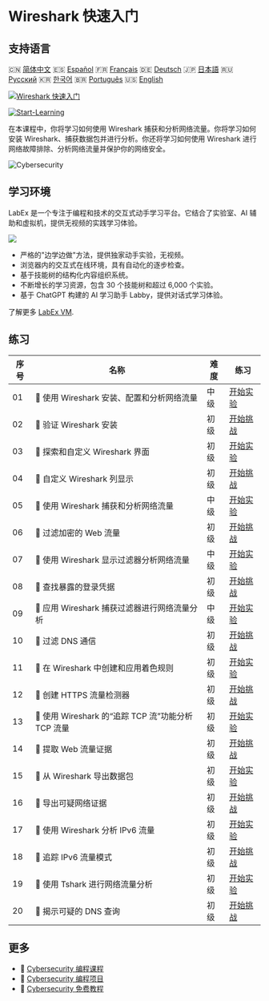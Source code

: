 # Wireshark 快速入门

## 支持语言

🇨🇳 [简体中文](README_zh.md) 🇪🇸 [Español](README_es.md) 🇫🇷 [Français](README_fr.md) 🇩🇪 [Deutsch](README_de.md) 🇯🇵 [日本語](README_ja.md) 🇷🇺 [Русский](README_ru.md) 🇰🇷 [한국어](README_ko.md) 🇧🇷 [Português](README_pt.md) 🇺🇸 [English](README.md) 

[![Wireshark 快速入门](https://cover-creator.labex.io/quick-start-with-wireshark.png?lang=zh)](https://labex.io/zh/courses/quick-start-with-wireshark)

[![Start-Learning](https://img.shields.io/badge/Start-Learning-whitesmoke?style=for-the-badge)](https://labex.io/zh/courses/quick-start-with-wireshark)

在本课程中，你将学习如何使用 Wireshark 捕获和分析网络流量。你将学习如何安装 Wireshark、捕获数据包并进行分析。你还将学习如何使用 Wireshark 进行网络故障排除、分析网络流量并保护你的网络安全。

![Cybersecurity](https://img.shields.io/badge/Cybersecurity-whitesmoke?style=for-the-badge&logo=cybersecurity)


## 学习环境

LabEx 是一个专注于编程和技术的交互式动手学习平台。它结合了实验室、AI 辅助和虚拟机，提供无视频的实践学习体验。

![](https://tutorial-screenshot.getvm.io/images/vm-1725247253.png)

- 严格的"边学边做"方法，提供独家动手实验，无视频。
- 浏览器内的交互式在线环境，具有自动化的逐步检查。
- 基于技能树的结构化内容组织系统。
- 不断增长的学习资源，包含 30 个技能树和超过 6,000 个实验。
- 基于 ChatGPT 构建的 AI 学习助手 Labby，提供对话式学习体验。

了解更多 [LabEx VM](https://support.labex.io/using-labex/virtual-machine).

## 练习

|   序号 | 名称                                               | 难度   | 练习                                                                                                                                               |
|--------|----------------------------------------------------|--------|----------------------------------------------------------------------------------------------------------------------------------------------------|
|     01 | 📖 使用 Wireshark 安装、配置和分析网络流量         | 中级   | <a target='_blank' href='https://labex.io/zh/tutorials/wireshark-install-configure-and-analyze-network-traffic-with-wireshark-415947'>开始实验</a> |
|     02 | 🎯 验证 Wireshark 安装                             | 初级   | <a target='_blank' href='https://labex.io/zh/tutorials/wireshark-verify-wireshark-installation-548783'>开始挑战</a>                                |
|     03 | 📖 探索和自定义 Wireshark 界面                     | 初级   | <a target='_blank' href='https://labex.io/zh/tutorials/wireshark-explore-and-customize-wireshark-interface-415949'>开始实验</a>                    |
|     04 | 🎯 自定义 Wireshark 列显示                         | 初级   | <a target='_blank' href='https://labex.io/zh/tutorials/wireshark-customize-wireshark-column-display-548785'>开始挑战</a>                           |
|     05 | 📖 使用 Wireshark 捕获和分析网络流量               | 中级   | <a target='_blank' href='https://labex.io/zh/tutorials/wireshark-capture-and-analyze-network-traffic-with-wireshark-415956'>开始实验</a>           |
|     06 | 🎯 过滤加密的 Web 流量                             | 初级   | <a target='_blank' href='https://labex.io/zh/tutorials/wireshark-filter-encrypted-web-traffic-548806'>开始挑战</a>                                 |
|     07 | 📖 使用 Wireshark 显示过滤器分析网络流量           | 中级   | <a target='_blank' href='https://labex.io/zh/tutorials/wireshark-analyze-network-traffic-with-wireshark-display-filters-415944'>开始实验</a>       |
|     08 | 🎯 查找暴露的登录凭据                              | 初级   | <a target='_blank' href='https://labex.io/zh/tutorials/wireshark-find-exposed-login-credentials-548820'>开始挑战</a>                               |
|     09 | 📖 应用 Wireshark 捕获过滤器进行网络流量分析       | 中级   | <a target='_blank' href='https://labex.io/zh/tutorials/wireshark-apply-wireshark-capture-filters-for-network-traffic-analysis-415940'>开始实验</a> |
|     10 | 🎯 过滤 DNS 通信                                   | 初级   | <a target='_blank' href='https://labex.io/zh/tutorials/wireshark-filter-dns-communications-548826'>开始挑战</a>                                    |
|     11 | 📖 在 Wireshark 中创建和应用着色规则               | 初级   | <a target='_blank' href='https://labex.io/zh/tutorials/wireshark-create-and-apply-colorizing-rules-in-wireshark-415941'>开始实验</a>               |
|     12 | 🎯 创建 HTTPS 流量检测器                           | 初级   | <a target='_blank' href='https://labex.io/zh/tutorials/wireshark-create-https-traffic-detector-548831'>开始挑战</a>                                |
|     13 | 📖 使用 Wireshark 的“追踪 TCP 流”功能分析 TCP 流量 | 初级   | <a target='_blank' href='https://labex.io/zh/tutorials/wireshark-analyze-tcp-traffic-with-wireshark-follow-tcp-stream-feature-415946'>开始实验</a> |
|     14 | 🎯 提取 Web 流量证据                               | 初级   | <a target='_blank' href='https://labex.io/zh/tutorials/wireshark-extract-web-traffic-evidence-548842'>开始挑战</a>                                 |
|     15 | 📖 从 Wireshark 导出数据包                         | 初级   | <a target='_blank' href='https://labex.io/zh/tutorials/wireshark-export-packets-from-wireshark-415945'>开始实验</a>                                |
|     16 | 🎯 导出可疑网络证据                                | 初级   | <a target='_blank' href='https://labex.io/zh/tutorials/wireshark-export-suspicious-network-evidence-548847'>开始挑战</a>                           |
|     17 | 📖 使用 Wireshark 分析 IPv6 流量                   | 初级   | <a target='_blank' href='https://labex.io/zh/tutorials/wireshark-analyze-ipv6-traffic-with-wireshark-415950'>开始实验</a>                          |
|     18 | 🎯 追踪 IPv6 流量模式                              | 初级   | <a target='_blank' href='https://labex.io/zh/tutorials/wireshark-track-ipv6-traffic-patterns-548851'>开始挑战</a>                                  |
|     19 | 📖 使用 Tshark 进行网络流量分析                    | 初级   | <a target='_blank' href='https://labex.io/zh/tutorials/wireshark-use-tshark-for-network-traffic-analysis-415942'>开始实验</a>                      |
|     20 | 🎯 揭示可疑的 DNS 查询                             | 初级   | <a target='_blank' href='https://labex.io/zh/tutorials/wireshark-uncover-suspicious-dns-queries-548854'>开始挑战</a>                               |

## 更多

- 🔗 [Cybersecurity 编程课程](https://github.com/labex-labs/awesome-programming-courses)
- 🔗 [Cybersecurity 编程项目](https://github.com/labex-labs/awesome-programming-projects)
- 🔗 [Cybersecurity 免费教程](https://github.com/labex-labs/cybersecurity-free-tutorials)

